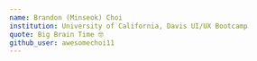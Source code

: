 ```yaml
---
name: Brandon (Minseok) Choi
institution: University of California, Davis UI/UX Bootcamp
quote: Big Brain Time 🤓
github_user: awesomechoi11
---
```

